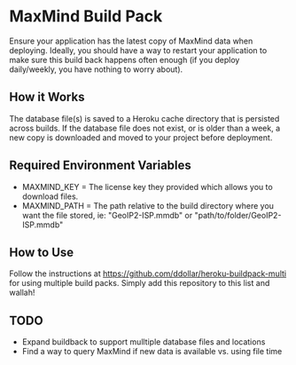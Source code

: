 # MaxMind Build Pack
Ensure your application has the latest copy of MaxMind data when deploying. Ideally, you should have a way to restart your application to make sure this build back happens often enough (if you deploy daily/weekly, you have nothing to worry about).

## How it Works
The database file(s) is saved to a Heroku cache directory that is persisted across builds. If the database file does not exist, or is older than a week, a new copy is downloaded and moved to your project before deployment.

## Required Environment Variables
* MAXMIND_KEY = The license key they provided which allows you to download files.
* MAXMIND_PATH = The path relative to the build directory where you want the file stored, ie: "GeoIP2-ISP.mmdb" or "path/to/folder/GeoIP2-ISP.mmdb"

## How to Use
Follow the instructions at https://github.com/ddollar/heroku-buildpack-multi for using multiple build packs. Simply add this repository to this list and wallah!

## TODO
* Expand buildback to support mulltiple database files and locations
* Find a way to query MaxMind if new data is available vs. using file time